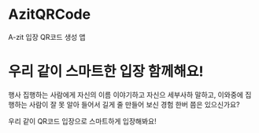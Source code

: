 # AzitQRCode
A-zit 입장 QR코드 생성 앱

# 우리 같이 스마트한 입장 함께해요!

행사 집행하는 사람에게 자신의 이름 이야기하고 자신으 세부사하 말하고, 이와중에 집행하는 사람이 잘 못 알아 들어서 길게 줄 만들어 보신 경험 한버 쯤은 있으신가요?

우리 같이 QR코드 입장으로 스마트하게 입장해봐요!

